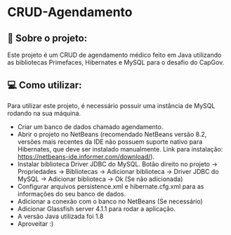 # CRUD-Agendamento

## :book: Sobre o projeto:

Este projeto é um CRUD de agendamento médico feito em Java utilizando as bibliotecas Primefaces, Hibernates e MySQL para o desafio do CapGov.

## 💻 Como utilizar:

Para utilizar este projeto, é necessário possuir uma instância de MySQL rodando na sua máquina.

- Criar um banco de dados chamado agendamento.
- Abrir o projeto no NetBeans (recomendado NetBeans versão 8.2, versões mais recentes da IDE não possuem suporte nativo para Hibernates, que deve ser instalado manualmente. Link para instalação: https://netbeans-ide.informer.com/download/).
- Instalar biblioteca Driver JDBC do MySQL. Botão direito no projeto -> Propriedades -> Bibliotecas -> Adicionar biblioteca -> Driver JDBC do MySQL -> Adicionar biblioteca -> Ok (Se não adicionada)
- Configurar arquivos persistence.xml e hibernate.cfg.xml para as informações do seu banco de dados.
- Adicionar a conexão com o banco no NetBeans (Se necessário)
- Adicionar Glassfish server 4.1.1 para rodar a aplicação.
- A versão Java utilizada foi 1.8
- Aproveitar :)

